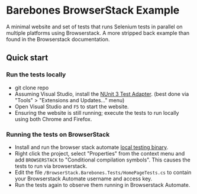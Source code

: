 Barebones BrowserStack Example
==============================

A minimal website and set of tests that runs Selenium tests in parallel on multiple platforms using Browserstack. A more stripped back example than found in the Browserstack documentation.

Quick start
-----------

### Run the tests locally
* git clone repo
* Assuming Visual Studio, install the [NUnit 3 Test Adapter](https://marketplace.visualstudio.com/items?itemName=NUnitDevelopers.NUnit3TestAdapter). (best done via "Tools" > "Extensions and Updates..." menu)
* Open Visual Studio and `F5` to start the website.
* Ensuring the website is still running; execute the tests to run locally using both Chrome and Firefox.

### Running the tests on BrowserStack
* Install and run the browser stack automate [local testing binary](https://www.browserstack.com/local-testing#getting-started).
* Right click the project, select "Properties" from the context menu and add `BROWSERSTACK` to "Conditional compilation symbols". This causes the tests to run via browserstack.
* Edit the file `/BrowserStack.Barebones.Tests/HomePageTests.cs` to contain your Browserstack Automate username and access key.
* Run the tests again to observe them running in Browserstack Automate.

